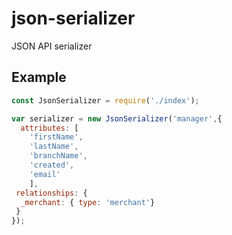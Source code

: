 # json-serializer

JSON API serializer

## Example

```js
const JsonSerializer = require('./index');

var serializer = new JsonSerializer('manager',{
  attributes: [
    'firstName', 
    'lastName', 
    'branchName',
    'created',
    'email'
    ],
 relationships: {
  _merchant: { type: 'merchant'}
 }
});
```
